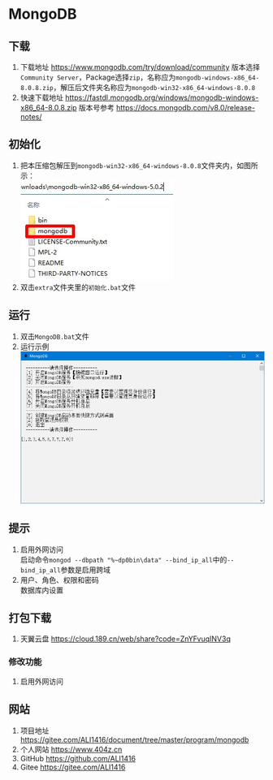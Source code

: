 # MongoDB

## 下载

1. 下载地址 <https://www.mongodb.com/try/download/community> 版本选择`Community Server`，Package选择`zip`，名称应为`mongodb-windows-x86_64-8.0.8.zip`，解压后文件夹名称应为`mongodb-win32-x86_64-windows-8.0.8`
2. 快速下载地址 <https://fastdl.mongodb.org/windows/mongodb-windows-x86_64-8.0.8.zip> 版本号参考 <https://docs.mongodb.com/v8.0/release-notes/>

## 初始化

1. 把本压缩包解压到`mongodb-win32-x86_64-windows-8.0.8`文件夹内，如图所示：  
![初始化示例](img/初始化示例.jpg)
2. 双击`extra`文件夹里的`初始化.bat`文件

## 运行

1. 双击`MongoDB.bat`文件
2. 运行示例  
![运行示例](img/运行示例.jpg)

## 提示

1. 启用外网访问  
启动命令`mongod --dbpath "%~dp0bin\data" --bind_ip_all`中的`--bind_ip_all`参数是启用跨域
2. 用户、角色、权限和密码  
数据库内设置

## 打包下载

1. 天翼云盘 <https://cloud.189.cn/web/share?code=ZnYFvuqINV3q>

### 修改功能

1. 启用外网访问

## 网站

1. 项目地址 <https://gitee.com/ALI1416/document/tree/master/program/mongodb>
2. 个人网站 <https://www.404z.cn>
3. GitHub <https://github.com/ALI1416>
4. Gitee <https://gitee.com/ALI1416>
